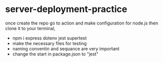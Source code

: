 # server-deployment-practice

once create the repo go to action and make configuration for node.js then clone it to your terminal,
* npm i express dotenv jest supertest
* make the necessary files for testing
* naming conventin and sequance are very important
* change the start in package.json to "jest"